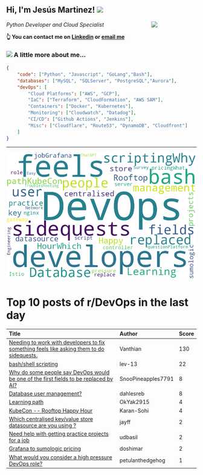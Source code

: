 <!--
**jmartinezl/jmartinezl** is a ✨ _special_ ✨ repository because its `README.md` (this file) appears on your GitHub profile.

Here are some ideas to get you started:

- 🔭 I’m currently working on ...
- 🌱 I’m currently learning ...
- 👯 I’m looking to collaborate on ...
- 🤔 I’m looking for help with ...
- 💬 Ask me about ...
- 📫 How to reach me: ...
- 😄 Pronouns: ...
- ⚡ Fun fact: ...
-->

<h2>Hi, I'm Jesús Martinez! <img src="https://media.giphy.com/media/WUlplcMpOCEmTGBtBW/giphy.gif" width="30"> </h2>
<img align='right' src="https://media.giphy.com/media/NytMLKyiaIh6VH9SPm/giphy.gif" width="120">
<p><em>Python Developer and Cloud Specialist
</em></p>

**👆 You can contact me on [Linkedin](https://www.linkedin.com/in/jes%C3%BAs-martinez-2b7b10104/) or [email me](mailto:jesus.mtz.lorenzo@gmail.com)**

### <img src="https://media.giphy.com/media/VgCDAzcKvsR6OM0uWg/giphy.gif" width="50"> A little more about me...  

```json
{
    "code": ["Python", "Javascript", "GoLang","Bash"],
    "databases": ["MySQL", "SQLServer", "PostgreSQL","Aurora"],
    "devOps": [
        "Cloud Platforms": ["AWS", "GCP"],
        "IaC": ["Terraform", "CloudFormation", "AWS SAM"],
        "Containers": ["Docker", "Kubernetes"],
        "Monitoring": ["Cloudwatch", "Datadog"],
        "CI/CD": ["Github Actions", "Jenkins"],
        "Misc": ["Cloudflare", "Route53", "DynamoDB", "Cloudfront"]
    ]
}
```
---

![Wordcloud](./cloud.png)

# Top 10 posts of r/DevOps in the last day

| Title | Author | Score |
|:---|:---|:---|
| [Needing to work with developers to fix something feels like asking them to do sidequests.](https://www.reddit.com/r/devops/comments/12isaka/needing_to_work_with_developers_to_fix_something/) | Vanthian | 130 |
| [bash/shell scripting](https://www.reddit.com/r/devops/comments/12iptwr/bashshell_scripting/) | lev-13 | 22 |
| [Why do some people say DevOps would be one of the first fields to be replaced by AI?](https://www.reddit.com/r/devops/comments/12j6zml/why_do_some_people_say_devops_would_be_one_of_the/) | SnooPineapples7791 | 8 |
| [Database user management?](https://www.reddit.com/r/devops/comments/12is0o1/database_user_management/) | dahlesreb | 8 |
| [Learning path](https://www.reddit.com/r/devops/comments/12iqsqy/learning_path/) | OkYak2915 | 4 |
| [KubeCon -- Rooftop Happy Hour](https://www.reddit.com/r/devops/comments/12ilykk/kubecon_rooftop_happy_hour/) | Karan-Sohi | 4 |
| [Which centralised key/value store datasource are you using ?](https://www.reddit.com/r/devops/comments/12jek75/which_centralised_keyvalue_store_datasource_are/) | jayff | 2 |
| [Need help with getting practice projects for a job](https://www.reddit.com/r/devops/comments/12jcgj7/need_help_with_getting_practice_projects_for_a_job/) | udbasil | 2 |
| [Grafana to sumologic pricing](https://www.reddit.com/r/devops/comments/12jhxbg/grafana_to_sumologic_pricing/) | doshimar | 2 |
| [What would you consider a high pressure DevOps role?](https://www.reddit.com/r/devops/comments/12iki4b/what_would_you_consider_a_high_pressure_devops/) | petulanthedgehog | 1 |

